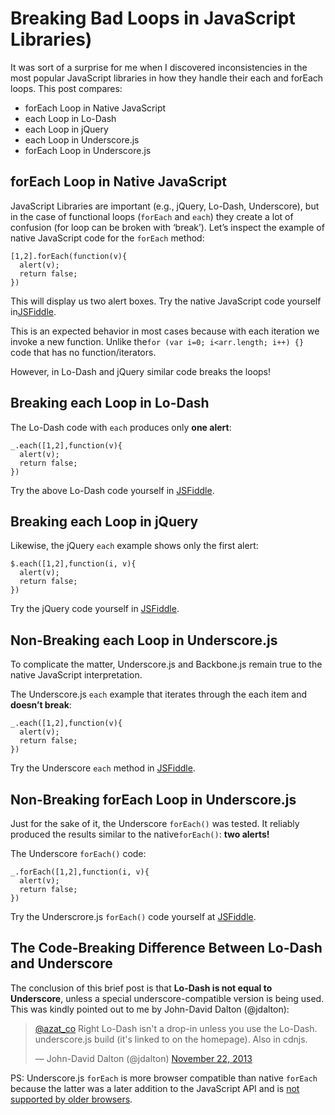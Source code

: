 # Breaking Bad Loops in JavaScript Libraries)

It was sort of a surprise for me when I discovered inconsistencies in the most
popular JavaScript libraries in how they handle their each and forEach loops.
This post compares:

- forEach Loop in Native JavaScript
- each Loop in Lo-Dash
- each Loop in jQuery
- each Loop in Underscore.js
- forEach Loop in Underscore.js

## forEach Loop in Native JavaScript

JavaScript Libraries are important (e.g., jQuery, Lo-Dash, Underscore), but in
the case of functional loops
(`forEach` and `each`) they create a lot of confusion (for loop can be broken
with ‘break’). Let’s inspect the example of native JavaScript code for the
`forEach` method:

    [1,2].forEach(function(v){
      alert(v);
      return false;
    })

This will display us two alert boxes. Try the native JavaScript code yourself
in[JSFiddle][1].

This is an expected behavior in most cases because with each iteration we
invoke a new function. Unlike the`for (var i=0; i<arr.length; i++) {}` code
that has no function/iterators.

However, in Lo-Dash and jQuery similar code breaks the loops!

## Breaking each Loop in Lo-Dash

The Lo-Dash code with `each` produces only **one alert**:

    _.each([1,2],function(v){
      alert(v);
      return false;
    })

Try the above Lo-Dash code yourself in [JSFiddle][2].

## Breaking each Loop in jQuery

Likewise, the jQuery `each` example shows only the first alert:

    $.each([1,2],function(i, v){
      alert(v);
      return false;
    })

Try the jQuery code yourself in [JSFiddle][3].

## Non-Breaking each Loop in Underscore.js

To complicate the matter, Underscore.js and Backbone.js remain true to the
native JavaScript interpretation.

The Underscore.js `each` example that iterates through the each item and
**doesn’t break**:

    _.each([1,2],function(v){
      alert(v);
      return false;
    })

Try the Underscore `each` method in [JSFiddle][4].

## Non-Breaking forEach Loop in Underscore.js

Just for the sake of it, the Underscore `forEach()` was tested. It reliably
produced the results similar to the native`forEach()`: **two alerts!**

The Underscore `forEach()` code:

    _.forEach([1,2],function(i, v){
      alert(v);
      return false;
    })

Try the Underscrore.js `forEach()` code yourself at [JSFiddle][5].

## The Code-Breaking Difference Between Lo-Dash and Underscore

The conclusion of this brief post is that
**Lo-Dash is not equal to Underscore**,
unless a special underscore-compatible version is being used. This was
kindly pointed out to me by John-David Dalton (@jdalton):

> [@azat_co][6] Right Lo-Dash isn't a drop-in unless you use the Lo-Dash.
> underscore.js build (it's linked to on the homepage). Also in cdnjs.
>
> — John-David Dalton (@jdalton) [November 22, 2013][7]

PS: Underscore.js `forEach` is more browser compatible than native `forEach`
because the latter was a later addition to the JavaScript API and is
[not supported by older browsers][8].

 [1]: http://jsfiddle.net/MMbrR/
 [2]: http://jsfiddle.net/x65jp/2/
 [3]: http://jsfiddle.net/x65jp/3/
 [4]: http://jsfiddle.net/x65jp/1/
 [5]: http://jsfiddle.net/x65jp/4/
 [6]: https://twitter.com/azat_co
 [7]: https://twitter.com/jdalton/statuses/403993905575641088

 [8]: https://developer.mozilla.org/en-US/docs/Web/JavaScript/Reference/Global_Objects/Array/forEach#Browser_compatibility